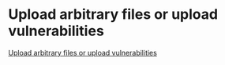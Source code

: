 # Upload arbitrary files or upload vulnerabilities
[Upload arbitrary files or upload vulnerabilities](https://aiwithcloud.com/2022/09/15/upload_arbitrary_files_or_upload_vulnerabilities/)